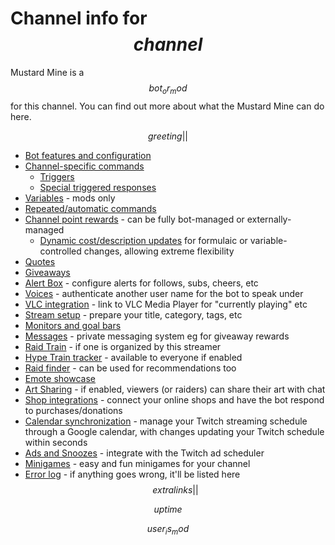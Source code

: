 # Channel info for $$channel$$

Mustard Mine is a $$bot_or_mod$$ for this channel. You can find out more about what
the Mustard Mine can do here.

$$greeting||$$

<!-- TODO: Separate out things only mods can do from things all users can do? -->

* [Bot features and configuration](features)
* [Channel-specific commands](commands)
  - [Triggers](triggers)
  - [Special triggered responses](specials)
* [Variables](variables) - mods only
* [Repeated/automatic commands](repeats)
* [Channel point rewards](pointsrewards) - can be fully bot-managed or externally-managed
  - [Dynamic cost/description updates](dynamics) for formulaic or variable-controlled changes,
    allowing extreme flexibility
* [Quotes](quotes)
* [Giveaways](giveaway)
* [Alert Box](alertbox) - configure alerts for follows, subs, cheers, etc
* [Voices](voices) - authenticate another user name for the bot to speak under
* [VLC integration](vlc) - link to VLC Media Player for "currently playing" etc
* [Stream setup](streamsetup) - prepare your title, category, tags, etc
* [Monitors and goal bars](monitors)
* [Messages](messages) - private messaging system eg for giveaway rewards
* [Raid Train](raidtrain) - if one is organized by this streamer
* [Hype Train tracker](/hypetrain?for=$$channel$$) - available to everyone if enabled
* [Raid finder](/raidfinder?for=$$channel$$) - can be used for recommendations too
* [Emote showcase](/emotes?broadcaster=$$channel$$)
* [Art Sharing](share) - if enabled, viewers (or raiders) can share their art with chat
* [Shop integrations](integrations) - connect your online shops and have the bot respond to
  purchases/donations
* [Calendar synchronization](calendar) - manage your Twitch streaming schedule through a
  Google calendar, with changes updating your Twitch schedule within seconds
* [Ads and Snoozes](snoozeads) - integrate with the Twitch ad scheduler
* [Minigames](minigames) - easy and fun minigames for your channel
* [Error log](errors) - if anything goes wrong, it'll be listed here
$$extralinks||$$

$$uptime$$

$$user_is_mod$$
